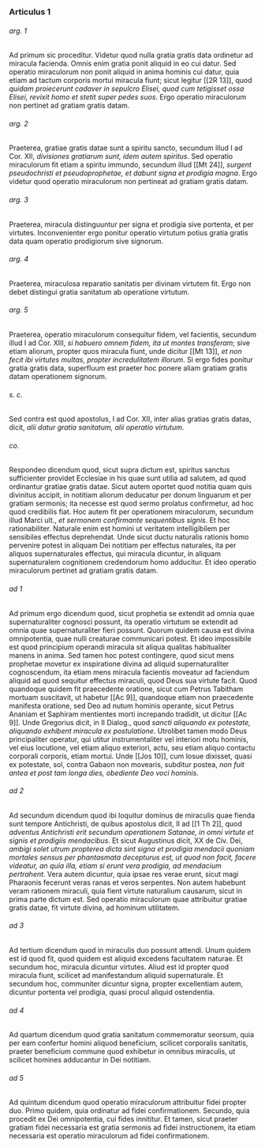 ### Articulus 1

###### arg. 1
Ad primum sic proceditur. Videtur quod nulla gratia gratis data ordinetur ad miracula facienda. Omnis enim gratia ponit aliquid in eo cui datur. Sed operatio miraculorum non ponit aliquid in anima hominis cui datur, quia etiam ad tactum corporis mortui miracula fiunt; sicut legitur [[2R 13]], quod *quidam proiecerunt cadaver in sepulcro Elisei, quod cum tetigisset ossa Elisei, revixit homo et stetit super pedes suos*. Ergo operatio miraculorum non pertinet ad gratiam gratis datam.

###### arg. 2
Praeterea, gratiae gratis datae sunt a spiritu sancto, secundum illud I ad Cor. XII, *divisiones gratiarum sunt, idem autem spiritus*. Sed operatio miraculorum fit etiam a spiritu immundo, secundum illud [[Mt 24]], *surgent pseudochristi et pseudoprophetae, et dabunt signa et prodigia magna*. Ergo videtur quod operatio miraculorum non pertineat ad gratiam gratis datam.

###### arg. 3
Praeterea, miracula distinguuntur per signa et prodigia sive portenta, et per virtutes. Inconvenienter ergo ponitur operatio virtutum potius gratia gratis data quam operatio prodigiorum sive signorum.

###### arg. 4
Praeterea, miraculosa reparatio sanitatis per divinam virtutem fit. Ergo non debet distingui gratia sanitatum ab operatione virtutum.

###### arg. 5
Praeterea, operatio miraculorum consequitur fidem, vel facientis, secundum illud I ad Cor. XIII, *si habuero omnem fidem, ita ut montes transferam*; sive etiam aliorum, propter quos miracula fiunt, unde dicitur [[Mt 13]], *et non fecit ibi virtutes multas, propter incredulitatem illorum*. Si ergo fides ponitur gratia gratis data, superfluum est praeter hoc ponere aliam gratiam gratis datam operationem signorum.

###### s. c.
Sed contra est quod apostolus, I ad Cor. XII, inter alias gratias gratis datas, dicit, *alii datur gratia sanitatum, alii operatio virtutum*.

###### co.
Respondeo dicendum quod, sicut supra dictum est, spiritus sanctus sufficienter providet Ecclesiae in his quae sunt utilia ad salutem, ad quod ordinantur gratiae gratis datae. Sicut autem oportet quod notitia quam quis divinitus accipit, in notitiam aliorum deducatur per donum linguarum et per gratiam sermonis; ita necesse est quod sermo prolatus confirmetur, ad hoc quod credibilis fiat. Hoc autem fit per operationem miraculorum, secundum illud Marci ult., *et sermonem confirmante sequentibus signis*. Et hoc rationabiliter. Naturale enim est homini ut veritatem intelligibilem per sensibiles effectus deprehendat. Unde sicut ductu naturalis rationis homo pervenire potest in aliquam Dei notitiam per effectus naturales, ita per aliquos supernaturales effectus, qui miracula dicuntur, in aliquam supernaturalem cognitionem credendorum homo adducitur. Et ideo operatio miraculorum pertinet ad gratiam gratis datam.

###### ad 1
Ad primum ergo dicendum quod, sicut prophetia se extendit ad omnia quae supernaturaliter cognosci possunt, ita operatio virtutum se extendit ad omnia quae supernaturaliter fieri possunt. Quorum quidem causa est divina omnipotentia, quae nulli creaturae communicari potest. Et ideo impossibile est quod principium operandi miracula sit aliqua qualitas habitualiter manens in anima. Sed tamen hoc potest contingere, quod sicut mens prophetae movetur ex inspiratione divina ad aliquid supernaturaliter cognoscendum, ita etiam mens miracula facientis moveatur ad faciendum aliquid ad quod sequitur effectus miraculi, quod Deus sua virtute facit. Quod quandoque quidem fit praecedente oratione, sicut cum Petrus Tabitham mortuam suscitavit, ut habetur [[Ac 9]], quandoque etiam non praecedente manifesta oratione, sed Deo ad nutum hominis operante, sicut Petrus Ananiam et Saphiram mentientes morti increpando tradidit, ut dicitur [[Ac 9]]. Unde Gregorius dicit, in II Dialog., quod *sancti aliquando ex potestate, aliquando exhibent miracula ex postulatione*. Utrolibet tamen modo Deus principaliter operatur, qui utitur instrumentaliter vel interiori motu hominis, vel eius locutione, vel etiam aliquo exteriori, actu, seu etiam aliquo contactu corporali corporis, etiam mortui. Unde [[Jos 10]], cum Iosue dixisset, quasi ex potestate, sol, contra Gabaon non movearis, subditur postea, *non fuit antea et post tam longa dies, obediente Deo voci hominis*.

###### ad 2
Ad secundum dicendum quod ibi loquitur dominus de miraculis quae fienda sunt tempore Antichristi, de quibus apostolus dicit, II ad [[1 Th 2]], quod *adventus Antichristi erit secundum operationem Satanae, in omni virtute et signis et prodigiis mendacibus*. Et sicut Augustinus dicit, XX de Civ. Dei, *ambigi solet utrum propterea dicta sint signa et prodigia mendacii quoniam mortales sensus per phantasmata decepturus est, ut quod non facit, facere videatur, an quia illa, etiam si erunt vera prodigia, ad mendacium pertrahent*. Vera autem dicuntur, quia ipsae res verae erunt, sicut magi Pharaonis fecerunt veras ranas et veros serpentes. Non autem habebunt veram rationem miraculi, quia fient virtute naturalium causarum, sicut in prima parte dictum est. Sed operatio miraculorum quae attribuitur gratiae gratis datae, fit virtute divina, ad hominum utilitatem.

###### ad 3
Ad tertium dicendum quod in miraculis duo possunt attendi. Unum quidem est id quod fit, quod quidem est aliquid excedens facultatem naturae. Et secundum hoc, miracula dicuntur virtutes. Aliud est id propter quod miracula fiunt, scilicet ad manifestandum aliquid supernaturale. Et secundum hoc, communiter dicuntur signa, propter excellentiam autem, dicuntur portenta vel prodigia, quasi procul aliquid ostendentia.

###### ad 4
Ad quartum dicendum quod gratia sanitatum commemoratur seorsum, quia per eam confertur homini aliquod beneficium, scilicet corporalis sanitatis, praeter beneficium commune quod exhibetur in omnibus miraculis, ut scilicet homines adducantur in Dei notitiam.

###### ad 5
Ad quintum dicendum quod operatio miraculorum attribuitur fidei propter duo. Primo quidem, quia ordinatur ad fidei confirmationem. Secundo, quia procedit ex Dei omnipotentia, cui fides innititur. Et tamen, sicut praeter gratiam fidei necessaria est gratia sermonis ad fidei instructionem, ita etiam necessaria est operatio miraculorum ad fidei confirmationem.

